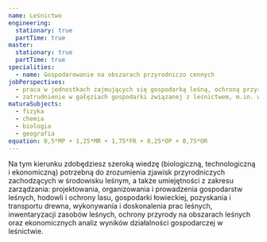 ```yaml
---
name: Leśnictwo
engineering:
  stationary: true
  partTime: true
master:
  stationary: true 
  partTime: true
specialities:
  - name: Gospodarowanie na obszarach przyrodniczo cennych
jobPerspectives:
  - praca w jednostkach zajmujących się gospodarką leśną, ochroną przyrody i środowiska:w Lasach Państwowych, biurach urządzania lasu i geodezji leśnej, administracji parków narodowych i krajobrazowych
  - zatrudnienie w gałęziach gospodarki związanej z leśnictwem, m.in. w zakładach usług stosowanych w gospodarce leśnej, leśnych zakładach naukowo-badawczych oraz jednostkach administracji publicznej
maturaSubjects:
  - fizyka
  - chemia
  - biologia
  - geografia
equation: 0,5*MP + 1,25*MR + 1,75*FR + 0,25*OP + 0,75*OR
---
```


Na tym kierunku zdobędziesz szeroką wiedzę (biologiczną, technologiczną i ekonomiczną) potrzebną do zrozumienia zjawisk przyrodniczych zachodzących w środowisku leśnym, a także umiejętności z zakresu zarządzania: projektowania, organizowania i prowadzenia gospodarstw leśnych, hodowli i ochrony lasu, gospodarki łowieckiej, pozyskania i transportu drewna, wykonywania i doskonalenia prac leśnych, inwentaryzacji zasobów leśnych, ochrony przyrody na obszarach leśnych oraz ekonomicznych analiz wyników działalności gospodarczej w leśnictwie.
